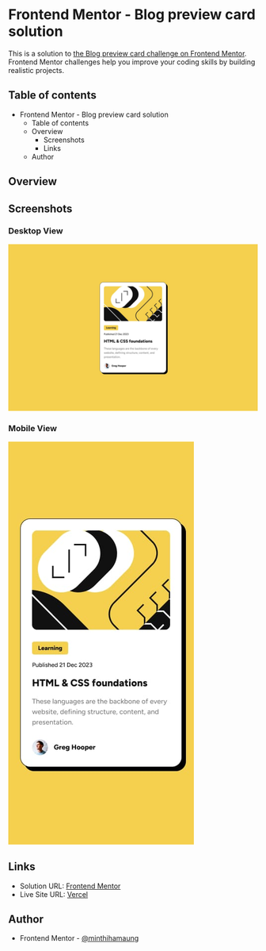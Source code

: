 # Frontend Mentor - Blog preview card solution

This is a solution to [the Blog preview card challenge on Frontend Mentor](https://www.frontendmentor.io/challenges/blog-preview-card-ckPaj01IcS/hub). Frontend Mentor challenges help you improve your coding skills by building realistic projects.

## Table of contents

- Frontend Mentor - Blog preview card solution
  - Table of contents
  - Overview
    - Screenshots
    - Links
  - Author

## Overview

## Screenshots

### Desktop View

![](./design/desktop-design.jpg)

### Mobile View

![](./design/mobile-design.jpg)

## Links

- Solution URL: [Frontend Mentor](https://www.frontendmentor.io/solutions/blog-preview-card-qQAg82Ogfg)
- Live Site URL: [Vercel](https://blog-preview-fem-challenge.vercel.app/)

## Author

- Frontend Mentor - [@minthihamaung](https://github.com/Swanpyaethewalker)
